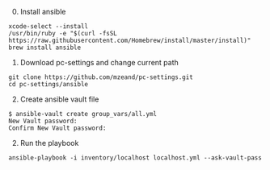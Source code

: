 0. Install ansible
```
xcode-select --install
/usr/bin/ruby -e "$(curl -fsSL https://raw.githubusercontent.com/Homebrew/install/master/install)"
brew install ansible

```

1. Download pc-settings and change current path

```
git clone https://github.com/mzeand/pc-settings.git
cd pc-settings/ansible

```

2. Create ansible vault file

```
$ ansible-vault create group_vars/all.yml
New Vault password: 
Confirm New Vault password:

```

2. Run the playbook

```
ansible-playbook -i inventory/localhost localhost.yml --ask-vault-pass

```
